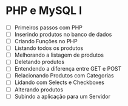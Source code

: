 # PHP e MySQL I
- [ ] Primeiros passos com PHP
- [ ] Inserindo produtos no banco de dados
- [ ] Criando Funções no PHP
- [ ] Listando todos os produtos
- [ ] Melhorando a listagem de produtos
- [ ] Deletando produtos
- [ ] Entendendo a diferença entre GET e POST
- [ ] Relacionando Produtos com Categorias
- [ ] Lidando com Selects e Checkboxes
- [ ] Alterando produtos
- [ ] Subindo a aplicação para um Servidor
